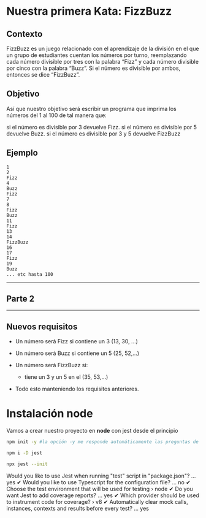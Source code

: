 # Nuestra primera Kata: FizzBuzz


## Contexto
FizzBuzz es un juego relacionado con el aprendizaje de la división en el que un grupo de estudiantes cuentan los números por turno, reemplazando cada número divisible por tres con la palabra “Fizz” y cada número divisible por cinco con la palabra “Buzz”. Si el número es divisible por ambos, entonces se dice “FizzBuzz”.

## Objetivo
Así que nuestro objetivo será escribir un programa que imprima los números del 1 al 100 de tal manera que:

si el número es divisible por 3 devuelve Fizz.
si el número es divisible por 5 devuelve Buzz.
si el número es divisible por 3 y 5 devuelve FizzBuzz

## Ejemplo
	1
	2
	Fizz
	4
	Buzz
	Fizz
	7
	8
	Fizz
	Buzz
	11
	Fizz
	13
	14
	FizzBuzz
	16
	17
	Fizz
	19
	Buzz
	... etc hasta 100


---
## Parte 2
---


## Nuevos requisitos

 - Un número será Fizz si contiene un 3 (13, 30, ...)   
 - Un número será Buzz si contiene un 5 (25, 52,...)
 - Un número será FizzBuzz si:
 	- tiene un 3 y un 5 en el
     (35, 53,...)

 - Todo esto manteniendo los requisitos anteriores.

# Instalación node

Vamos a crear nuestro proyecto en **node** con jest desde el principio
```bash
npm init -y #la opción -y me responde automáticamente las preguntas de configuracion

npm i -D jest

npx jest --init
```

Would you like to use Jest when running "test" script in "package.json"? … yes
✔ Would you like to use Typescript for the configuration file? … no
✔ Choose the test environment that will be used for testing › node
✔ Do you want Jest to add coverage reports? … yes
✔ Which provider should be used to instrument code for coverage? › v8
✔ Automatically clear mock calls, instances, contexts and results before every test? … yes





